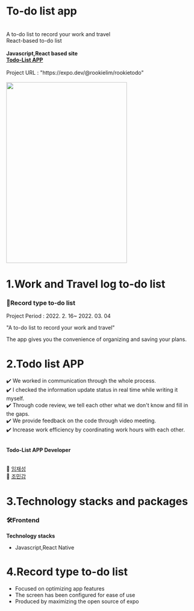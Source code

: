 <!Doctype html>
<html>
  <head>
    <meta charset="utf-8" />
  </head>
  <body>
    <h1>To-do list app</h1>
    <br>A to-do list to record your work and travel
    <br>React-based to-do list
    <br><br>
    <strong>Javascript,React based site<a href="https://expo.dev/@rookielim/rookietodo"><br>Todo-List APP</a></strong>
    <br><br>
    Project URL : "https://expo.dev/@rookielim/rookietodo"
    <br><br>
    <img src="https://user-images.githubusercontent.com/85553325/156907814-9526bd1f-8816-4f81-92a9-736db51416a5.jpg" width="320px" height="480px">
    <h1>1.Work and Travel log to-do list</h1>
    <h3> 📌Record type to-do list</h3>
    <p>Project Period : 2022. 2. 16~ 2022. 03. 04<p>
    <p>"A to-do list to record your work and travel"</p>
    <P>The app gives you the convenience of organizing and saving your plans.<br></p> 
    <h1>2.Todo list APP</h1>
    ✔️ We worked in communication through the whole process.
   <br> ✔️ I checked the information update status in real time while writing it myself.
   <br> ✔️ Through code review, we tell each other what we don't know and fill in the gaps.
   <br> ✔️ We provide feedback on the code through video meeting.
   <br> ✔️ Increase work efficiency by coordinating work hours with each other.  
    <br><br>
    <p><strong>Todo-List APP Developer</strong></p>
    <br> 🌱 <a href = "https://github.com/RookieLim">임재성</a>  
    <br> 🌱 <a href = "https://github.com/mingab91">조민갑</a>
     <h1>3.Technology stacks and packages</h1>
   <h3>🛠Frontend</h3>
    <strong>Technology stacks</strong>
     <ul>
      <li>Javascript,React Native</li>
      </ul>
    <h1>4.Record type to-do list</h1>
    <ul>
      <li>Focused on optimizing app features</li>
      <li>The screen has been configured for ease of use</li>
      <li>Produced by maximizing the open source of expo</li>
    </ul>
    </body>
</html>

